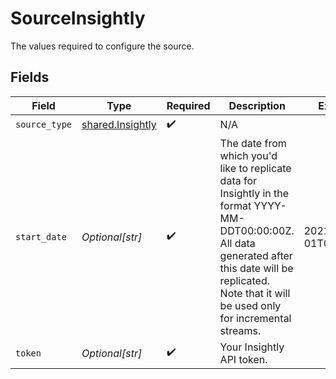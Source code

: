 # SourceInsightly

The values required to configure the source.


## Fields

| Field                                                                                                                                                                                                             | Type                                                                                                                                                                                                              | Required                                                                                                                                                                                                          | Description                                                                                                                                                                                                       | Example                                                                                                                                                                                                           |
| ----------------------------------------------------------------------------------------------------------------------------------------------------------------------------------------------------------------- | ----------------------------------------------------------------------------------------------------------------------------------------------------------------------------------------------------------------- | ----------------------------------------------------------------------------------------------------------------------------------------------------------------------------------------------------------------- | ----------------------------------------------------------------------------------------------------------------------------------------------------------------------------------------------------------------- | ----------------------------------------------------------------------------------------------------------------------------------------------------------------------------------------------------------------- |
| `source_type`                                                                                                                                                                                                     | [shared.Insightly](../../models/shared/insightly.md)                                                                                                                                                              | :heavy_check_mark:                                                                                                                                                                                                | N/A                                                                                                                                                                                                               |                                                                                                                                                                                                                   |
| `start_date`                                                                                                                                                                                                      | *Optional[str]*                                                                                                                                                                                                   | :heavy_check_mark:                                                                                                                                                                                                | The date from which you'd like to replicate data for Insightly in the format YYYY-MM-DDT00:00:00Z. All data generated after this date will be replicated. Note that it will be used only for incremental streams. | 2021-03-01T00:00:00Z                                                                                                                                                                                              |
| `token`                                                                                                                                                                                                           | *Optional[str]*                                                                                                                                                                                                   | :heavy_check_mark:                                                                                                                                                                                                | Your Insightly API token.                                                                                                                                                                                         |                                                                                                                                                                                                                   |